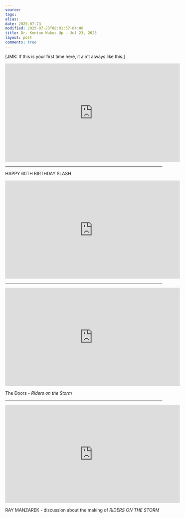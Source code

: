 ```yaml
---
source:
tags:
alias:
date: 2025-07-23
modified: 2025-07-23T08:01:37-04:00
title: Dr. Kenton Wakes Up - Jul 23, 2025
layout: post
comments: true
---
```


[JMK: If this is your first time here, it ain't always like this.]

<iframe width="560" height="315" src="https://www.youtube.com/embed/C7YtrieejgI" title="YouTube video player" frameborder="0" allow="accelerometer; autoplay; clipboard-write; encrypted-media; gyroscope; picture-in-picture; web-share" allowfullscreen></iframe>

---
HAPPY 60TH BIRTHDAY SLASH

<iframe width="560" height="315" src="https://www.youtube.com/embed/1w7OgIMMRc4?si=_4lwXf-EXhU02bof" title="YouTube video player" frameborder="0" allow="accelerometer; autoplay; clipboard-write; encrypted-media; gyroscope; picture-in-picture; web-share" referrerpolicy="strict-origin-when-cross-origin" allowfullscreen></iframe>

---

<iframe width="560" height="315" src="https://www.youtube.com/embed/7G2-FPlvY58?si=A2sLIf_89TfaAbgd" title="YouTube video player" frameborder="0" allow="accelerometer; autoplay; clipboard-write; encrypted-media; gyroscope; picture-in-picture; web-share" referrerpolicy="strict-origin-when-cross-origin" allowfullscreen></iframe>


The Doors - *Riders on the Storm*



---

<iframe width="560" height="315" src="https://www.youtube.com/embed/1w7OgIMMRc4?si=_4lwXf-EXhU02bof" title="YouTube video player" frameborder="0" allow="accelerometer; autoplay; clipboard-write; encrypted-media; gyroscope; picture-in-picture; web-share" referrerpolicy="strict-origin-when-cross-origin" allowfullscreen></iframe>
  

RAY MANZAREK - discussion about the making of *RIDERS ON THE STORM* 